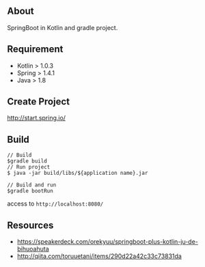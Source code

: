 ## About
SpringBoot in Kotlin and gradle project.

## Requirement

- Kotlin > 1.0.3
- Spring > 1.4.1
- Java > 1.8

## Create Project
http://start.spring.io/

## Build

```
// Build
$gradle build
// Run project
$ java -jar build/libs/${application name}.jar

// Build and run
$gradle bootRun
```

access to `http://localhost:8080/`

## Resources

- https://speakerdeck.com/orekyuu/springboot-plus-kotlin-ju-de-bihuoahuta
- http://qiita.com/toruuetani/items/290d22a42c33c73831da
